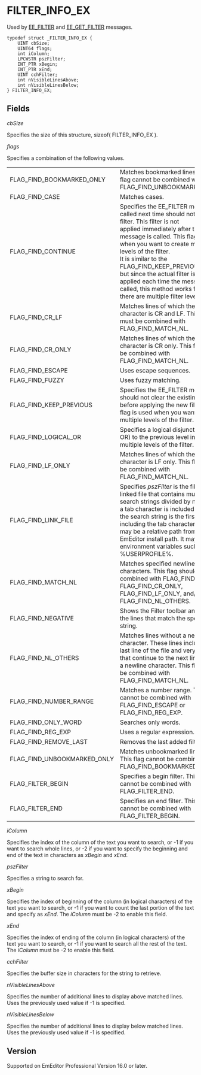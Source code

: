 # FILTER\_INFO\_EX

Used by [EE\_FILTER](../message/ee_filter) and [EE\_GET\_FILTER](../message/ee_get_filter) messages.

```
typedef struct _FILTER_INFO_EX {
	UINT cbSize;
	UINT64 flags;
	int iColumn;
	LPCWSTR pszFilter;
	INT_PTR xBegin;
	INT_PTR xEnd;
	UINT cchFilter;
	int nVisibleLinesAbove;
	int nVisibleLinesBelow;
} FILTER_INFO_EX;
```

## Fields

_cbSize_

Specifies the size of this structure, sizeof( FILTER\_INFO\_EX ).

_flags_

Specifies a combination of the following values.

|     |     |
| --- | --- |
| FLAG\_FIND\_BOOKMARKED\_ONLY | Matches bookmarked lines only. This flag cannot be combined with FLAG\_FIND\_UNBOOKMARKED\_ONLY. |
| FLAG\_FIND\_CASE | Matches cases. |
| FLAG\_FIND\_CONTINUE | Specifies the EE\_FILTER message called next time should not clear the filter. This filter is not <br> applied immediately after this message is called. This flag is used when you want to create multiple levels of the filter. <br> It is similar to the FLAG\_FIND\_KEEP\_PREVIOUS flag, but since the actual filter is not <br> applied each time the message is called, this method works faster if there are multiple filter levels. |
| FLAG\_FIND\_CR\_LF | Matches lines of which the newline character is CR and LF. This flag must be combined with FLAG\_FIND\_MATCH\_NL. |
| FLAG\_FIND\_CR\_ONLY | Matches lines of which the newline character is CR only. This flag must be combined with FLAG\_FIND\_MATCH\_NL. |
| FLAG\_FIND\_ESCAPE | Uses escape sequences. |
| FLAG\_FIND\_FUZZY | Uses fuzzy matching. |
| FLAG\_FIND\_KEEP\_PREVIOUS | Specifies the EE\_FILTER message should not clear the existing filter before applying the new filter. This flag is used when you want to create multiple levels of the filter. |
| FLAG\_FIND\_LOGICAL\_OR | Specifies a logical disjunction (logical OR) to the previous level in case of multiple levels of the filter. |
| FLAG\_FIND\_LF\_ONLY | Matches lines of which the newline character is LF only. This flag must be combined with FLAG\_FIND\_MATCH\_NL. |
| FLAG\_FIND\_LINK\_FILE | Specifies _pszFilter_ is the file path to a linked file that contains multiple search strings divided by newlines. If a tab character is included in a line, the search string is the first string not including the tab character. _pszFilter_ may be a relative path from the EmEditor install path. It may contain environment variables such as %USERPROFILE%. |
| FLAG\_FIND\_MATCH\_NL | Matches specified newline characters. This flag should be combined with FLAG\_FIND\_CR\_LF, FLAG\_FIND\_CR\_ONLY, FLAG\_FIND\_LF\_ONLY, and/or FLAG\_FIND\_NL\_OTHERS. |
| FLAG\_FIND\_NEGATIVE | Shows the Filter toolbar and excludes the lines that match the specified string. |
| FLAG\_FIND\_NL\_OTHERS | Matches lines without a newline character. These lines includes the last line of the file and very long lines that continue to the next line without a newline character. This flag must be combined with FLAG\_FIND\_MATCH\_NL. |
| FLAG\_FIND\_NUMBER\_RANGE | Matches a number range. This flag cannot be combined with FLAG\_FIND\_ESCAPE or FLAG\_FIND\_REG\_EXP. |
| FLAG\_FIND\_ONLY\_WORD | Searches only words. |
| FLAG\_FIND\_REG\_EXP | Uses a regular expression. |
| FLAG\_FIND\_REMOVE\_LAST | Removes the last added filter level. |
| FLAG\_FIND\_UNBOOKMARKED\_ONLY | Matches unbookmarked lines only. This flag cannot be combined with FLAG\_FIND\_BOOKMARKED\_ONLY. |
| FLAG\_FILTER\_BEGIN | Specifies a begin filter. This flag cannot be combined with FLAG\_FILTER\_END. |
| FLAG\_FILTER\_END | Specifies an end filter. This flag cannot be combined with FLAG\_FILTER\_BEGIN. |

_iColumn_

Specifies the index of the column of the text you want to search, or -1 if you want to search whole lines, or -2 if you want to specify the beginning and end of the text in characters as _xBegin_ and _xEnd_.

_pszFilter_

Specifies a string to search for.

_xBegin_

Specifies the index of beginning of the column (in logical characters) of the text you want to search, or -1 if you want to
count the last portion of the text and specify as _xEnd_. The _iColumn_ must be -2 to enable this field.

_xEnd_

Specifies the index of ending of the column (in logical characters) of the text you want to search, or -1 if you want to search
all the rest of the text. The _iColumn_ must be -2 to enable this field.

_cchFilter_

Specifies the buffer size in characters for the string to retrieve.

_nVisibleLinesAbove_

Specifies the number of additional lines to display above matched lines. Uses the previously used value if -1 is specified.

_nVisibleLinesBelow_

Specifies the number of additional lines to display below matched lines. Uses the previously used value if -1 is specified.

## Version

Supported on EmEditor Professional Version 16.0 or later.
